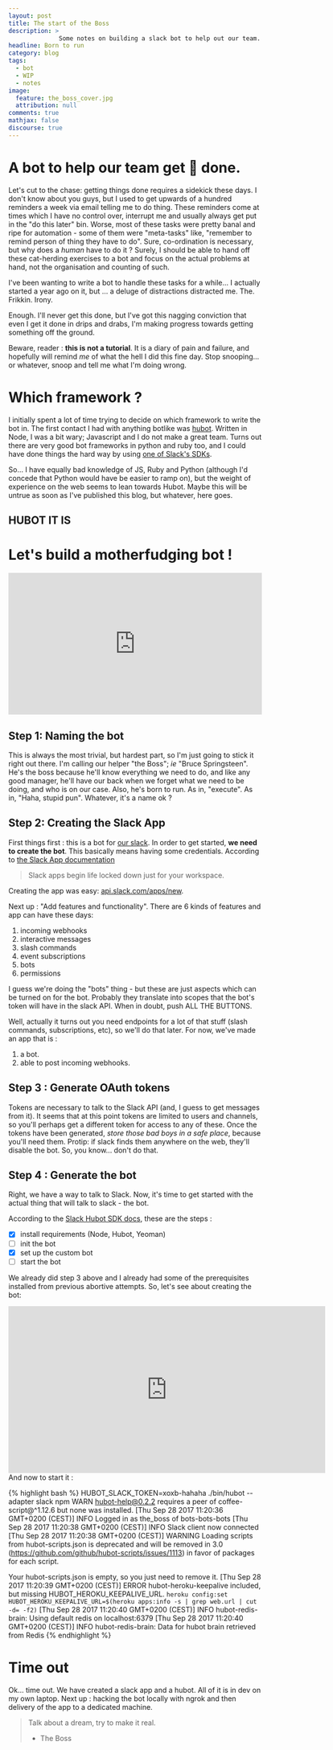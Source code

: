```yaml
---
layout: post
title: The start of the Boss
description: > 
              Some notes on building a slack bot to help out our team.
headline: Born to run
category: blog
tags:
  - bot
  - WIP
  - notes
image:
  feature: the_boss_cover.jpg
  attribution: null
comments: true
mathjax: false
discourse: true
---
```


# A bot to help our team get :poop: done.

Let's cut to the chase: getting things done requires a sidekick these days. 
I don't know about you guys, but I used to get upwards of a hundred reminders a week via email telling me to do thing. 
These reminders come at times which I have no control over, interrupt me and usually always get put in the "do this later" bin. 
Worse, most of  these tasks were pretty banal and ripe for automation - some of them were "meta-tasks" like, "remember to remind person of thing they have to do". 
Sure, co-ordination is necessary, but why does a _human_ have to do it ? 
Surely, I should  be able to hand off these cat-herding exercises to a bot and focus on the actual problems at hand, not the organisation and counting of such. 

I've been wanting to write a bot to handle these tasks for a while... I actually started a year ago on it, but ... a deluge of distractions distracted me. The. Frikkin. Irony.

Enough. I'll never get this done, but I've got this nagging conviction that even I get it done in drips and drabs, I'm making progress towards getting something off the ground. 

Beware, reader  : **this is not a tutorial**. It is a diary of pain and failure, and hopefully will remind _me_ of what the hell I did this fine day. Stop snooping... or whatever, snoop and tell me what I'm doing wrong.

# Which framework ? 

I initially spent a lot of time trying to decide on which framework to write the bot in. 
The first contact I had with anything botlike was [hubot](https://hubot.github.com/). Written in Node, I was a bit wary; Javascript and I do not make a great team. 
Turns out there are very good bot frameworks in python and ruby too, and I could have done things the hard way by using [one of Slack's SDKs](https://api.slack.com/community).

So... I have equally bad knowledge of JS, Ruby and Python (although I'd concede that Python would have be easier to ramp on), but the weight of experience on the web seems to lean towards Hubot. Maybe this will be untrue as soon as I've published this blog, but whatever, here goes. 

<h2 class="post-info text-center">HUBOT IT IS</h2>

<h1 class="text-center post-description">Let's build a motherfudging bot !</h1>

<div style="text-center width:100%;height:0;padding-bottom:56%;position:relative;"><iframe src="https://giphy.com/embed/3oEjHDjOdYcgKchai4" width="100%" height="100%" style="position:absolute" frameBorder="0" class="giphy-embed" allowFullScreen></iframe></div>


## Step 1: Naming the bot

This is always the most trivial, but hardest part, so I'm just going to stick it right out there. 
I'm calling our helper "the Boss"; _ie_ "Bruce Springsteen". 
He's the boss because he'll know everything we need to do, and like any good manager, he'll have our back when we forget what we need to be doing, and who is on our case. 
Also, he's born to run. As in, "execute". 
As in, "Haha, stupid pun".
Whatever, it's a name ok ?


## Step 2: Creating the Slack App

First things first : this is a bot for [our slack](https://africa-arabia-roc.slack.com). 
In order to get started, **we need to create the bot**. 
This basically means having some credentials. 
According to [the Slack App documentation](https://api.slack.com/slack-apps#creating-apps) 

> Slack apps begin life locked down just for your workspace.

Creating the app was easy: [api.slack.com/apps/new](https://api.slack.com/apps).

Next up : "Add features and functionality". There are 6 kinds of features and app can have these days: 

  1. incoming webhooks
  1. interactive messages
  1. slash commands
  1. event subscriptions
  1. bots
  1. permissions

I guess we're doing the "bots" thing - but these are just aspects which can be turned on for the bot. Probably they translate into scopes that the bot's token will have in the slack API. When in doubt, push ALL THE BUTTONS.

<div style="width:25%;height:0;position:relative;"><iframe src="https://giphy.com/embed/mS0WBCrzVnSAU" width="25%" height="25%" style="position:absolute" frameBorder="0" class="giphy-embed text-center" allowFullScreen></iframe></div>

Well, actually it turns out you need endpoints for a lot of that stuff (slash commands, subscriptions, etc), so we'll do that later. For now, we've made an app that is : 

  1. a bot.
  1. able to post incoming webhooks.

## Step 3 : Generate OAuth tokens

Tokens are necessary to talk to the Slack API (and, I guess to get messages from it). It seems that at this point tokens are limited to users and channels, so you'll perhaps get a different token for access to any of these.
Once the tokens have been generated, _store those bad boys in a safe place_, because you'll need them. 
Protip: if slack finds them anywhere on the web, they'll disable the bot. So, you know... don't do that.

## Step 4 : Generate the bot

Right, we have a way to talk to Slack. Now, it's time to get started with the actual thing that will talk to slack - the bot. 

According to the [Slack Hubot SDK docs](https://slackapi.github.io/hubot-slack/), these are the steps  : 

  - [x] install requirements (Node, Hubot, Yeoman)
  - [ ] init the bot
  - [x] set up the custom bot
  - [ ] start the bot

We already did step 3 above and I already had some of the prerequisites installed from previous abortive attempts. So, let's see about creating the bot:

<iframe width="630" height="332" src="https://www.useloom.com/embed/6064dcdad37a44a98b3f88613c53586f" frameborder="0" webkitallowfullscreen mozallowfullscreen allowfullscreen></iframe>
And now to start it :

{% highlight bash %}
HUBOT_SLACK_TOKEN=xoxb-hahaha ./bin/hubot --adapter slack
npm WARN hubot-help@0.2.2 requires a peer of coffee-script@^1.12.6 but none was installed.
[Thu Sep 28 2017 11:20:36 GMT+0200 (CEST)] INFO Logged in as the_boss of bots-bots-bots
[Thu Sep 28 2017 11:20:38 GMT+0200 (CEST)] INFO Slack client now connected
[Thu Sep 28 2017 11:20:38 GMT+0200 (CEST)] WARNING Loading scripts from hubot-scripts.json is deprecated and will be removed in 3.0 (https://github.com/github/hubot-scripts/issues/1113) in favor of packages for each script.

Your hubot-scripts.json is empty, so you just need to remove it.
[Thu Sep 28 2017 11:20:39 GMT+0200 (CEST)] ERROR hubot-heroku-keepalive included, but missing HUBOT_HEROKU_KEEPALIVE_URL. `heroku config:set HUBOT_HEROKU_KEEPALIVE_URL=$(heroku apps:info -s | grep web.url | cut -d= -f2)`
[Thu Sep 28 2017 11:20:40 GMT+0200 (CEST)] INFO hubot-redis-brain: Using default redis on localhost:6379
[Thu Sep 28 2017 11:20:40 GMT+0200 (CEST)] INFO hubot-redis-brain: Data for hubot brain retrieved from Redis
{% endhighlight %}

# Time out

Ok... time out. We have created a slack app and a hubot. All of  it is in dev on my own laptop. Next up : hacking the bot locally with ngrok and then delivery of the app to a dedicated machine.

> Talk about a dream, try to make it real.
> - The Boss